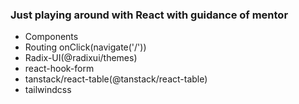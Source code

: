 ### Just playing around with React with guidance of mentor
- Components
- Routing onClick(navigate('/')) 
- Radix-UI(@radixui/themes)
- react-hook-form
- tanstack/react-table(@tanstack/react-table)
- tailwindcss
